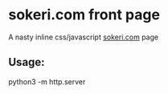 # sokeri.com front page
A nasty inline css/javascript [sokeri.com](https://www.sokeri.com) page

Usage:
------
python3 -m http.server
